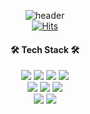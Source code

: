 <div align="center">
  
![header](https://capsule-render.vercel.app/api?type=rounded&color=gradient&customColorList=15&height=180&section=header&text=Hayoon's%20GitHub&fontAlignY=50&fontAlign=50&fontSize=50&animation=fadeIn)
<br/>
[![Hits](https://hits.seeyoufarm.com/api/count/incr/badge.svg?url=https%3A%2F%2Fgithub.com%2Fbelowyoon&count_bg=%23D6D6D6&title_bg=%23FF98B3&icon=github.svg&icon_color=%23E7E7E7&title=hits&edge_flat=false)](https://hits.seeyoufarm.com)
<br/>
<h4 align="center"> 🛠 Tech Stack 🛠 </h4>
   
<div>
  <img src="https://img.shields.io/badge/c++-%2300599C.svg?style=for-the-badge&logo=c%2B%2B&logoColor=white">
  <img src="https://img.shields.io/badge/Java-ED8B00?style=for-the-badge&logo=openjdk&logoColor=white">
  <img src="https://img.shields.io/badge/Kotlin-0095D5?&style=for-the-badge&logo=kotlin&logoColor=white">
  <img src="https://img.shields.io/badge/Python-3776AB?style=for-the-badge&logo=python&logoColor=white">
  <br/>
  <img src="https://img.shields.io/badge/html5-%23E34F26.svg?style=for-the-badge&logo=html5&logoColor=white">
  <img src="https://img.shields.io/badge/css3-%231572B6.svg?style=for-the-badge&logo=css3&logoColor=white">
  <img src="https://img.shields.io/badge/javascript-%23323330.svg?style=for-the-badge&logo=javascript&logoColor=%23F7DF1E">
  <br/>
  <img src="https://img.shields.io/badge/Spring-6DB33F?style=for-the-badge&logo=spring&logoColor=white">
  <img src="https://img.shields.io/badge/docker-%230db7ed.svg?style=for-the-badge&logo=docker&logoColor=white">
  <!--<img src="https://img.shields.io/badge/react-%2320232a.svg?style=for-the-badge&logo=react&logoColor=%2361DAFB">>
  <br/>
  <img src="https://img.shields.io/badge/PostgreSQL-316192?style=for-the-badge&logo=postgresql&logoColor=white">
  <img src="https://img.shields.io/badge/mysql-%2300f.svg?style=for-the-badge&logo=mysql&logoColor=white">
</div>
<p align="center"> 
  <img src="https://github-readme-stats.vercel.app/api?username=belowyoon&show_icons=true&theme=buefy&hide=issues"/></a>
  <img src="https://github-readme-stats.vercel.app/api/top-langs/?username=belowyoon&layout=compact"/></a>
</p>
[![Solved.ac 프로필](http://mazassumnida.wtf/api/generate_badge?boj=hayoon0524)](https://solved.ac/hayoon0524)
 </div>
